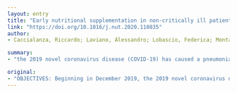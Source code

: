 ```yaml
---
layout: entry
title: "Early nutritional supplementation in non-critically ill patients hospitalized for the 2019 novel coronavirus disease (COVID-19): Rationale and feasibility of a shared pragmatic protocol"
link: "https://doi.org/10.1016/j.nut.2020.110835"
author:
- Caccialanza, Riccardo; Laviano, Alessandro; Lobascio, Federica; Montagna, Elisabetta; Bruno, Raffaele; Ludovisi, Serena; Corsico, Angelo Guido; Di Sabatino, Antonio; Belliato, Mirko; Calvi, Monica; Iacona, Isabella; Grugnetti, Giuseppina; Bonadeo, Elisa; Muzzi, Alba; Cereda, Emanuele

summary:
- "the 2019 novel coronavirus disease (COVID-19) has caused a pneumonia epidemic that began in Wuhan, China. Italy is the hardest hit country after China, and is rapidly spreading throughout the whole world. It is based on the observation that most patients present at admission with severe inflammation and anorexia leading to a drastic reduction of food intake."

original:
- "OBJECTIVES: Beginning in December 2019, the 2019 novel coronavirus disease (COVID-19) has caused a pneumonia epidemic that began in Wuhan, China, and is rapidly spreading throughout the whole world. Italy is the hardest hit country after China. Considering the deleterious consequences of malnutrition, which certainly can affect patients with COVID-19, the aim of this article is to present a pragmatic protocol for early nutritional supplementation of non-critically ill patients hospitalized for COVID-19 disease. It is based on the observation that most patients present at admission with severe inflammation and anorexia leading to a drastic reduction of food intake, and that a substantial percentage develops respiratory failure requiring non-invasive ventilation or even continuous positive airway pressure. METHODS: High-calorie dense diets in a variety of different consistencies with highly digestible foods and snacks are available for all patients. Oral supplementation of whey proteins as well as intravenous infusion of multivitamin, multimineral trace elements solutions are implemented at admission. In the presence of 25-hydroxyvitamin D deficit, cholecalciferol is promptly supplied. If nutritional risk is detected, two to three bottles of protein-calorie oral nutritional supplements (ONS) are provided. If <2 bottles/d of ONS are consumed for 2 consecutive days and/or respiratory conditions are worsening, supplemental/total parenteral nutrition is prescribed. CONCLUSION: We are aware that our straight approach may be debatable. However, to cope with the current emergency crisis, its aim is to promptly and pragmatically implement nutritional care in patients with COVID-19, which might be overlooked despite being potentially beneficial to clinical outcomes and effective in preventing the consequences of malnutrition in this patient population."
---
```


